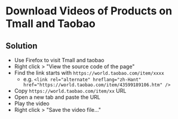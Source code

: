 # Download Videos of Products on Tmall and Taobao

## Solution
* Use Firefox to visit Tmall and taobao
* Right click > "View the source code of the page"
* Find the link starts with `https://world.taobao.com/item/xxxx`
  * e.g. `<link rel="alternate" hreflang="zh-Hant" href="https://world.taobao.com/item/43599189106.htm" />`
* Copy `https://world.taobao.com/item/xx` URL
* Open a new tab and paste the URL
* Play the video
* Right click > "Save the video file..."
